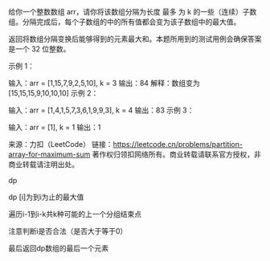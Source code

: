 给你一个整数数组 arr，请你将该数组分隔为长度 最多 为 k 的一些（连续）子数组。分隔完成后，每个子数组的中的所有值都会变为该子数组中的最大值。

返回将数组分隔变换后能够得到的元素最大和。本题所用到的测试用例会确保答案是一个 32 位整数。

 

示例 1：

输入：arr = [1,15,7,9,2,5,10], k = 3
输出：84
解释：数组变为 [15,15,15,9,10,10,10]
示例 2：

输入：arr = [1,4,1,5,7,3,6,1,9,9,3], k = 4
输出：83
示例 3：

输入：arr = [1], k = 1
输出：1

来源：力扣（LeetCode）
链接：https://leetcode.cn/problems/partition-array-for-maximum-sum
著作权归领扣网络所有。商业转载请联系官方授权，非商业转载请注明出处。





dp

dp [i]为到i为止的最大值

遍历i-1到i-k共k种可能的上一个分组结束点

注意判断i是否合法（是否大于等于0）

最后返回dp数组的最后一个元素